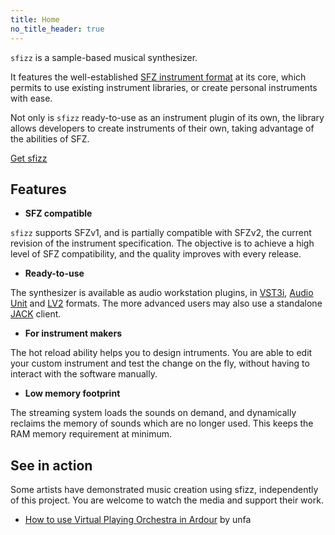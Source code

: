```yaml
---
title: Home
no_title_header: true
---
```

`sfizz` is a sample-based musical synthesizer.

It features the well-established [SFZ instrument format] at its core, which permits to use
existing instrument libraries, or create personal instruments with ease.

Not only is `sfizz` ready-to-use as an instrument plugin of its own, the library allows
developers to create instruments of their own, taking advantage of the abilities of SFZ.

<p>
  <a
    class="btn btn-success"
    role="button"
    href="downloads"
  ><i class="fas fa-download pr-2" aria-hidden="true"></i>Get sfizz</a></p>

## Features

- **SFZ compatible**

`sfizz` supports SFZv1, and is partially compatible with SFZv2, the current revision of the
instrument specification. The objective is to achieve a high level of SFZ compatibility,
and the quality improves with every release.

- **Ready-to-use**

The synthesizer is available as audio workstation plugins,
in [VST3i], [Audio Unit] and [LV2] formats.
The more advanced users may also use a standalone [JACK] client.

- **For instrument makers**

The hot reload ability helps you to design intruments. You are able to edit your custom
instrument and test the change on the fly, without having to interact with the software
manually.

- **Low memory footprint**

The streaming system loads the sounds on demand, and dynamically reclaims the memory of
sounds which are no longer used. This keeps the RAM memory requirement at minimum.

## See in action

Some artists have demonstrated music creation using sfizz, independently of this project.
You are welcome to watch the media and support their work.

- [How to use Virtual Playing Orchestra in Ardour] by unfa


[JACK]:                     https://jackaudio.org/
[LV2]:                      https://lv2plug.in/
[VST3i]:                    https://www.steinberg.net/en/company/technologies/vst3.html
[Audio Unit]:               https://support.apple.com/guide/logicpro/lgcp22a0dab0/mac
[SFZ instrument format]:    https://sfzformat.com/
[Download]:                 downloads
[How to use Virtual Playing Orchestra in Ardour]: https://www.youtube.com/watch?v=xvowEZqgflw
